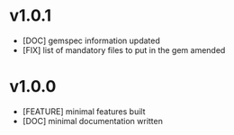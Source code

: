 # v1.0.1
- [DOC] gemspec information updated
- [FIX] list of mandatory files to put in the gem amended

# v1.0.0
- [FEATURE] minimal features built
- [DOC] minimal documentation written
